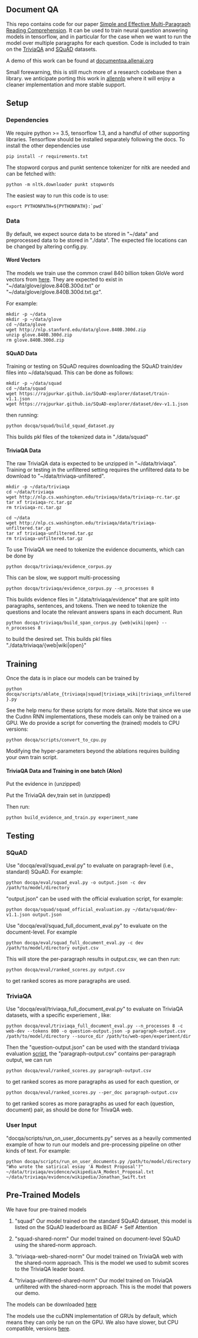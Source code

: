 ## Document QA
This repo contains code for our paper [Simple and Effective Multi-Paragraph Reading Comprehension](https://arxiv.org/abs/1710.10723).
It can be used to  train neural question answering models in tensorflow, 
and in particular for the case when we want to run the model over multiple paragraphs for 
each question. Code is included to train on the [TriviaQA](http://nlp.cs.washington.edu/triviaqa/) 
and [SQuAD](https://rajpurkar.github.io/SQuAD-explorer/) datasets.

A demo of this work can be found at [documentqa.allenai.org](https://documentqa.allenai.org)

Small forewarning, this is still much more of a research codebase then a library.
we anticipate porting this work in [allennlp](https://github.com/allenai/allennlp) where it will 
enjoy a cleaner implementation and more stable support.


## Setup
### Dependencies
We require python >= 3.5, tensorflow 1.3, and a handful of other supporting libraries. 
Tensorflow should be installed separately following the docs. To install the other dependencies use

`pip install -r requirements.txt`

The stopword corpus and punkt sentence tokenizer for nltk are needed and can be fetched with:
 
 `python -m nltk.downloader punkt stopwords`
 
The easiest way to run this code is to use:

``export PYTHONPATH=${PYTHONPATH}:`pwd` ``

### Data
By default, we expect source data to be stored in "\~/data" and preprocessed data to be
stored in "./data". The expected file locations can be changed by altering config.py.
 

#### Word Vectors
The models we train use the common crawl 840 billion token GloVe word vectors from [here](https://nlp.stanford.edu/projects/glove/).
They are expected to exist in "\~/data/glove/glove.840B.300d.txt" or "\~/data/glove/glove.840B.300d.txt.gz".

For example:

```
mkdir -p ~/data
mkdir -p ~/data/glove
cd ~/data/glove
wget http://nlp.stanford.edu/data/glove.840B.300d.zip
unzip glove.840B.300d.zip
rm glove.840B.300d.zip
```

#### SQuAD Data
Training or testing on SQuAD requires downloading the SQuAD train/dev files into ~/data/squad.
This can be done as follows:

```
mkdir -p ~/data/squad
cd ~/data/squad
wget https://rajpurkar.github.io/SQuAD-explorer/dataset/train-v1.1.json
wget https://rajpurkar.github.io/SQuAD-explorer/dataset/dev-v1.1.json
```

then running:

``python docqa/squad/build_squad_dataset.py``

This builds pkl files of the tokenized data in "./data/squad"

#### TriviaQA Data
The raw TriviaQA data is expected to be unzipped in "\~/data/triviaqa". Training
or testing in the unfiltered setting requires the unfiltered data to be 
download to "\~/data/triviaqa-unfiltered".

```
mkdir -p ~/data/triviaqa
cd ~/data/triviaqa
wget http://nlp.cs.washington.edu/triviaqa/data/triviaqa-rc.tar.gz
tar xf triviaqa-rc.tar.gz
rm triviaqa-rc.tar.gz

cd ~/data
wget http://nlp.cs.washington.edu/triviaqa/data/triviaqa-unfiltered.tar.gz
tar xf triviaqa-unfiltered.tar.gz
rm triviaqa-unfiltered.tar.gz
```

To use TriviaQA we need to tokenize the evidence documents, which can be done by

`python docqa/triviaqa/evidence_corpus.py`

This can be slow, we support multi-processing

`python docqa/triviaqa/evidence_corpus.py --n_processes 8`

This builds evidence files in "./data/triviaqa/evidence" that are split into 
paragraphs, sentences, and tokens. Then we need to tokenize the questions and locate the relevant 
answers spans in each document. Run

`python docqa/triviaqa/build_span_corpus.py {web|wiki|open} --n_processes 8`

to build the desired set. This builds pkl files "./data/triviaqa/{web|wiki|open}"


## Training
Once the data is in place our models can be trained by

`python docqa/scripts/ablate_{triviaqa|squad|triviaqa_wiki|triviaqa_unfiltered}.py`


See the help menu for these scripts for more details. Note that since we use the Cudnn RNN implementations,
these models can only be trained on a GPU. We do provide a script for converting
the (trained) models to CPU versions:

`python docqa/scripts/convert_to_cpu.py`

Modifying the hyper-parameters beyond the ablations requires building your own train script.


#### TriviaQA Data and Training in one batch (Alon)

Put the evidence in (unzipped)

Put the TriviaQA dev,train set in (unzipped)

Then run:

`python build_evidence_and_train.py experiment_name`


## Testing
### SQuAD
Use "docqa/eval/squad_eval.py" to evaluate on paragraph-level (i.e., standard) SQuAD. For example:

`python docqa/eval/squad_eval.py -o output.json -c dev /path/to/model/directory`

"output.json" can be used with the official evaluation script, for example:

`python docqa/squad/squad_official_evaluation.py ~/data/squad/dev-v1.1.json output.json`

Use "docqa/eval/squad_full_document_eval.py" to evaluate on the document-level. For example

`python docqa/eval/squad_full_document_eval.py -c dev /path/to/model/directory output.csv`

This will store the per-paragraph results in output.csv, we can then run:

`python docqa/eval/ranked_scores.py output.csv`

to get ranked scores as more paragraphs are used.


### TriviaQA
Use "docqa/eval/triviaqa_full_document_eval.py" to evaluate on TriviaQA datasets, with a specific experiement , like:
 
`python docqa/eval/triviaqa_full_document_eval.py --n_processes 8 -c web-dev --tokens 800 -o question-output.json -p paragraph-output.csv /path/to/model/directory --source_dir /path/to/web-open/experiment/dir`

Then the "question-output.json" can be used with the standard triviaqa evaluation [script](https://github.com/mandarjoshi90/triviaqa), 
the "paragraph-output.csv" contains per-paragraph output, we can run  

`python docqa/eval/ranked_scores.py paragraph-output.csv`

to get ranked scores as more paragraphs as used for each question, or 

`python docqa/eval/ranked_scores.py --per_doc paragraph-output.csv`

to get ranked scores as more paragraphs as used for each (question, document) pair,
as should be done for TrivaQA web.


### User Input
"docqa/scripts/run_on_user_documents.py" serves as a heavily commented example of how to run our models 
and pre-processing pipeline on other kinds of text. For example:
 
 `python docqa/scripts/run_on_user_documents.py /path/to/model/directory 
 "Who wrote the satirical essay 'A Modest Proposal'?"  
 ~/data/triviaqa/evidence/wikipedia/A_Modest_Proposal.txt 
 ~/data/triviaqa/evidence/wikipedia/Jonathan_Swift.txt`
 
## Pre-Trained Models
We have four pre-trained models

1. "squad" Our model trained on the standard SQuAD dataset, this model is listed on the SQuAD leaderboard 
as BiDAF + Self Attention

2. "squad-shared-norm" Our model trained on document-level SQuAD using the shared-norm approach. 

3. "triviaqa-web-shared-norm" Our model trained on TriviaQA web with the shared-norm approach. This 
is the model we used to submit scores to the TriviaQA leader board.
 
4. "triviaqa-unfiltered-shared-norm" Our model trained on TriviaQA unfiltered with the shared-norm approach.
This is the model that powers our demo.

The models can be downloaded [here](https://drive.google.com/open?id=1Hj9WBQHVa__bqoD5RIOPu2qDpvfJQwjR)

The models use the cuDNN implementation of GRUs by default, which means they can only be run on
the GPU. We also have slower, but CPU compatible, versions [here](https://drive.google.com/open?id=1NRmb2YilnZOfyKULUnL7gu3HE5nT0sMy).